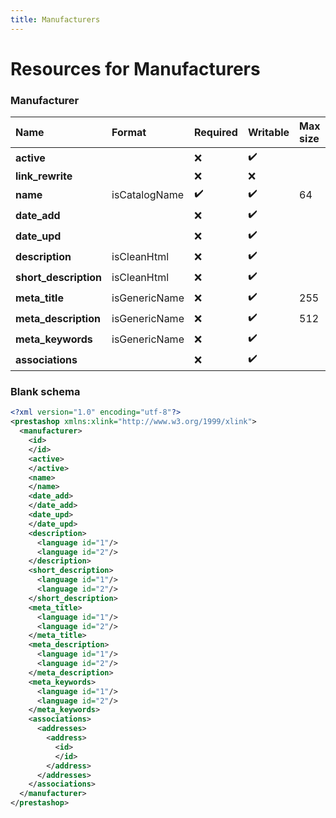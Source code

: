 ```yaml
---
title: Manufacturers
---
```


# Resources for Manufacturers

### Manufacturer

|         Name          |    Format     | Required | Writable | Max size | Not filterable | Description |
| :-------------------- | :------------ | :------- | :------- | :------- | :------------- | :---------- |
| **active**            |               | ❌        | ✔️       |          |                |             |
| **link_rewrite**      |               | ❌        | ❌        |          | true           |             |
| **name**              | isCatalogName | ✔️       | ✔️       | 64       |                |             |
| **date_add**          |               | ❌        | ✔️       |          |                |             |
| **date_upd**          |               | ❌        | ✔️       |          |                |             |
| **description**       | isCleanHtml   | ❌        | ✔️       |          |                |             |
| **short_description** | isCleanHtml   | ❌        | ✔️       |          |                |             |
| **meta_title**        | isGenericName | ❌        | ✔️       | 255      |                |             |
| **meta_description**  | isGenericName | ❌        | ✔️       | 512      |                |             |
| **meta_keywords**     | isGenericName | ❌        | ✔️       |          |                |             |
| **associations**      |               | ❌        | ✔️       |          |                |             |


### Blank schema

```xml
<?xml version="1.0" encoding="utf-8"?>
<prestashop xmlns:xlink="http://www.w3.org/1999/xlink">
  <manufacturer>
    <id>
    </id>
    <active>
    </active>
    <name>
    </name>
    <date_add>
    </date_add>
    <date_upd>
    </date_upd>
    <description>
      <language id="1"/>
      <language id="2"/>
    </description>
    <short_description>
      <language id="1"/>
      <language id="2"/>
    </short_description>
    <meta_title>
      <language id="1"/>
      <language id="2"/>
    </meta_title>
    <meta_description>
      <language id="1"/>
      <language id="2"/>
    </meta_description>
    <meta_keywords>
      <language id="1"/>
      <language id="2"/>
    </meta_keywords>
    <associations>
      <addresses>
        <address>
          <id>
          </id>
        </address>
      </addresses>
    </associations>
  </manufacturer>
</prestashop>
```

